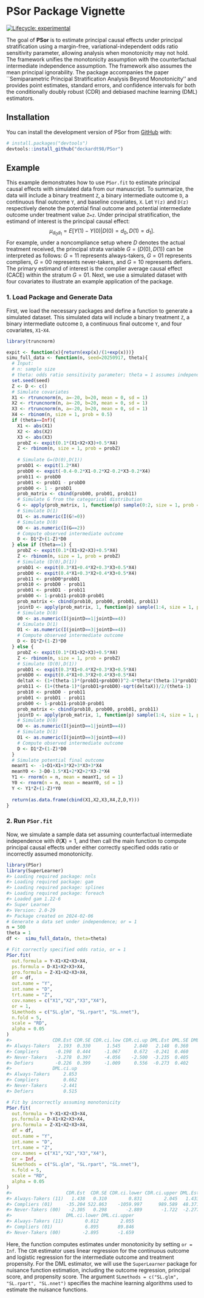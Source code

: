 PSor Package Vignette
================

[![Lifecycle:
experimental](https://img.shields.io/badge/lifecycle-experimental-orange.svg)](https://lifecycle.r-lib.org/articles/stages.html#experimental)

The goal of **PSor** is to estimate principal causal effects under
principal stratification using a margin-free, variational-independent
odds ratio sensitivity parameter, allowing analysis when monotonicity
may not hold. The framework unifies the monotonicity assumption with the
counterfactual intermediate independence assumption. The framework also
assumes the mean principal ignorability. The package accompanies the
paper \`\`Semiparametric Principal Stratification Analysis Beyond
Monotonicity’’ and provides point estimates, standard errors, and
confidence intervals for both the conditionally doubly robust (CDR) and
debiased machine learning (DML) estimators.

## Installation

You can install the development version of PSor from
[GitHub](https://github.com/) with:

``` r
# install.packages("devtools")
devtools::install_github("deckardt98/PSor")
```

## Example

This example demonstrates how to use `PSor.fit` to estimate principal
causal effects with simulated data from our manuscript. To summarize,
the data will include a binary treatment `Z`, a binary intermediate
outcome `D`, a continuous final outcome `Y`, and baseline covariates,
`X`. Let `Y(z)` and `D(z)` respectively denote the potential
final outcome and potential intermediate outcome under treatment value
`Z=z`. Under principal stratification, the estimand of interest is the
principal causal effect:
$$\mu_{d_0d_1}=E[Y(1)-Y(0)|D(0)=d_0,D(1)=d_1].$$ For example, under a
noncompliance setup where $D$ denotes the actual treatment received, the
principal strata variable $G=(D(0),D(1))$ can be interpreted as follows:
$G=11$ represents always-takers, $G=01$ represents compliers, $G=00$
represents never-takers, and $G=10$ represents defiers. The primary
estimand of interest is the complier average causal effect (CACE) within
the stratum $G=01$. Next, we use a simulated dataset with four
covariates to illustrate an example application of the package.

### 1. Load Package and Generate Data

First, we load the necessary packages and define a function to generate
a simulated dataset. This simulated data will include a binary treatment
`Z`, a binary intermediate outcome `D`, a continuous final outcome `Y`,
and four covariates, `X1`-`X4`.

``` r
library(truncnorm)

expit <- function(x){return(exp(x)/(1+exp(x)))}
simu_full_data <- function(n, seed=20250917, theta){
  # Input:
  # n: sample size
  # theta: odds ratio sensitivity parameter; theta = 1 assumes independence and theta = Inf assumes monotonicity
  set.seed(seed)
  Z <- D <- c()
  # Simulate covariates
  X1 <- rtruncnorm(n, a=-20, b=20, mean = 0, sd = 1)
  X2 <- rtruncnorm(n, a=-20, b=20, mean = 0, sd = 1)
  X3 <- rtruncnorm(n, a=-20, b=20, mean = 0, sd = 1)
  X4 <- rbinom(n, size = 1, prob = 0.5)
  if (theta==Inf){
    X1 <- abs(X1)
    X2 <- abs(X2)
    X3 <- abs(X3)
    probZ <- expit(0.1*(X1+X2+X3)+0.5*X4)
    Z <- rbinom(n, size = 1, prob = probZ)
    
    # Simulate G=(D(0),D(1))
    probD1 <- expit(1.2*X4)
    probD0 <- expit(-0.4-0.2*X1-0.2*X2-0.2*X3-0.2*X4)
    prob11 <- probD0
    prob01 <- probD1 - probD0
    prob00 <- 1 - probD1
    prob_matrix <- cbind(prob00, prob01, prob11)
    # Simulate G from the categorical distribution
    G <- apply(prob_matrix, 1, function(p) sample(0:2, size = 1, prob = p))
    # Simulate D(1)
    D1 <- as.numeric(I(G!=0))
    # Simulate D(0)
    D0 <- as.numeric(I(G==2))
    # Compute observed intermediate outcome
    D <- D1*Z+(1-Z)*D0
  } else if (theta==1) {
    probZ <- expit(0.1*(X1+X2+X3)+0.5*X4)
    Z <- rbinom(n, size = 1, prob = probZ)
    # Simulate (D(0),D(1))
    probD1 <- expit(0.3*X1+0.4*X2+0.3*X3+0.5*X4)
    probD0 <- expit(0.4*X1+0.3*X2+0.4*X3+0.5*X4)
    prob11 <- probD0*probD1
    prob10 <- probD0 - prob11
    prob01 <- probD1 - prob11
    prob00 <- 1-prob11-prob10-prob01
    prob_matrix <- cbind(prob10, prob00, prob01, prob11)
    jointD <- apply(prob_matrix, 1, function(p) sample(1:4, size = 1, prob = p))
    # Simulate D(0)
    D0 <- as.numeric(I(jointD==1|jointD==4))
    # Simulate D(1)
    D1 <- as.numeric(I(jointD==3|jointD==4))
    # Compute observed intermediate outcome
    D <- D1*Z+(1-Z)*D0
  } else {
    probZ <- expit(0.1*(X1+X2+X3)+0.5*X4)
    Z <- rbinom(n, size = 1, prob = probZ)
    # Simulate (D(0),D(1))
    probD1 <- expit(0.3*X1+0.4*X2+0.3*X3+0.5*X4)
    probD0 <- expit(0.4*X1+0.3*X2+0.4*X3+0.5*X4)
    deltaX <- (1+(theta-1)*(probD1+probD0))^2-4*theta*(theta-1)*probD1*probD0
    prob11 <- (1+(theta-1)*(probD1+probD0)-sqrt(deltaX))/2/(theta-1)
    prob10 <- probD0 - prob11
    prob01 <- probD1 - prob11
    prob00 <- 1-prob11-prob10-prob01
    prob_matrix <- cbind(prob10, prob00, prob01, prob11)
    jointD <- apply(prob_matrix, 1, function(p) sample(1:4, size = 1, prob = p))
    # Simulate D(0)
    D0 <- as.numeric(I(jointD==1|jointD==4))
    # Simulate D(1)
    D1 <- as.numeric(I(jointD==3|jointD==4))
    # Compute observed intermediate outcome
    D <- D1*Z+(1-Z)*D0
  }
  # Simulate potential final outcome
  meanY1 <- -1+D1+X1+3*X2+3*X3+3*X4
  meanY0 <- 3-D0-1.5*X1+2*X2+2*X3-2*X4
  Y1 <- rnorm(n = n, mean = meanY1, sd = 1)
  Y0 <- rnorm(n = n, mean = meanY0, sd = 1)
  Y <- Y1*Z+(1-Z)*Y0
  
  return(as.data.frame(cbind(X1,X2,X3,X4,Z,D,Y)))
}
```

### 2. Run `PSor.fit`

Now, we simulate a sample data set assuming counterfactual intermediate
independence with $\theta(\mathbf{X})=1$, and then call the main
function to compute principal causal effects under either correctly
specified odds ratio or incorrectly assumed monotonicity.

``` r
library(PSor)
library(SuperLearner)
#> Loading required package: nnls
#> Loading required package: gam
#> Loading required package: splines
#> Loading required package: foreach
#> Loaded gam 1.22-6
#> Super Learner
#> Version: 2.0-29
#> Package created on 2024-02-06
# Generate a data set under independence; or = 1
n = 500
theta = 1
df <-  simu_full_data(n, theta=theta)

# Fit correctly specified odds ratio, or = 1
PSor.fit(
  out.formula = Y~X1+X2+X3+X4,
  ps.formula = D~X1+X2+X3+X4,
  pro.formula = Z~X1+X2+X3+X4,
  df = df,
  out.name = "Y",
  int.name = "D",
  trt.name = "Z",
  cov.names = c("X1","X2","X3","X4"),
  or = 1,
  SLmethods = c("SL.glm", "SL.rpart", "SL.nnet"),
  n.fold = 5,
  scale = "RD",
  alpha = 0.05
)
#>               CDR.Est CDR.SE CDR.ci.low CDR.ci.up DML.Est DML.SE DML.ci.low
#> Always-Takers   2.193  0.330      1.545     2.840   2.148  0.360      1.443
#> Compliers      -0.198  0.444     -1.067     0.672  -0.241  0.460     -1.143
#> Never-Takers   -3.278  0.397     -4.056    -2.500  -3.235  0.405     -4.028
#> Defiers        -0.226  0.399     -1.009     0.556  -0.273  0.402     -1.061
#>               DML.ci.up
#> Always-Takers     2.853
#> Compliers         0.662
#> Never-Takers     -2.441
#> Defiers           0.515

# Fit by incorrectly assuming monotonicity
PSor.fit(
  out.formula = Y~X1+X2+X3+X4,
  ps.formula = D~X1+X2+X3+X4,
  pro.formula = Z~X1+X2+X3+X4,
  df = df,
  out.name = "Y",
  int.name = "D",
  trt.name = "Z",
  cov.names = c("X1","X2","X3","X4"),
  or = Inf,
  SLmethods = c("SL.glm", "SL.rpart", "SL.nnet"),
  n.fold = 5,
  scale = "RD",
  alpha = 0.05
)
#>                    CDR.Est  CDR.SE CDR.ci.lower CDR.ci.upper DML.Est DML.SE
#> Always-Takers (11)   1.438   0.310        0.831        2.045   1.433  0.317
#> Compliers (01)     -35.204 522.863    -1059.997      989.589  48.371 21.161
#> Never-Takers (00)   -2.305   0.298       -2.889       -1.722  -2.277  0.315
#>                    DML.ci.lower DML.ci.upper
#> Always-Takers (11)        0.812        2.055
#> Compliers (01)            6.895       89.846
#> Never-Takers (00)        -2.895       -1.659
```

Here, the function computes estimates under monotonicity by setting
`or = Inf`. The `CDR` estimator uses linear regression for the
continuous outcome and logistic regression for the intermediate outcome
and treatment propensity. For the DML estimator, we will use the
`SuperLearner` package for nuisance function estimation, including the
outcome regression, principal score, and propensity score. The argument
`SLmethods = c("SL.glm", "SL.rpart", "SL.nnet")` specifies the machine
learning algorithms used to estimate the nuisance functions.
